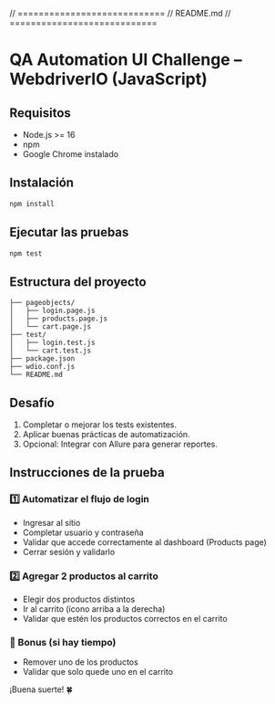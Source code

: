 // ============================
// README.md
// ============================

# QA Automation UI Challenge – WebdriverIO (JavaScript)

## Requisitos
- Node.js >= 16
- npm
- Google Chrome instalado

## Instalación
```bash
npm install
```

## Ejecutar las pruebas
```bash
npm test
```

## Estructura del proyecto
```
├── pageobjects/
│   ├── login.page.js
│   ├── products.page.js
│   └── cart.page.js
├── test/
│   ├── login.test.js
│   └── cart.test.js
├── package.json
├── wdio.conf.js
└── README.md
```

## Desafío
1. Completar o mejorar los tests existentes.
2. Aplicar buenas prácticas de automatización.
3. Opcional: Integrar con Allure para generar reportes.

## Instrucciones de la prueba

### 1️⃣ Automatizar el flujo de login
- Ingresar al sitio
- Completar usuario y contraseña
- Validar que accede correctamente al dashboard (Products page)
- Cerrar sesión y validarlo

### 2️⃣ Agregar 2 productos al carrito
- Elegir dos productos distintos
- Ir al carrito (ícono arriba a la derecha)
- Validar que estén los productos correctos en el carrito

### 🔁 Bonus (si hay tiempo)
- Remover uno de los productos
- Validar que solo quede uno en el carrito

¡Buena suerte! 🍀